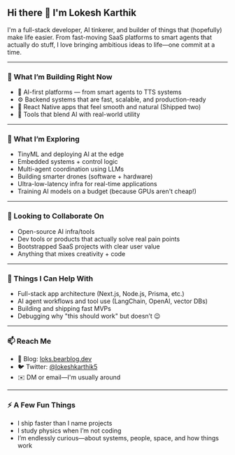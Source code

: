 ## Hi there 👋 I'm Lokesh Karthik

I'm a full-stack developer, AI tinkerer, and builder of things that (hopefully) make life easier. From fast-moving SaaS platforms to smart agents that actually do stuff, I love bringing ambitious ideas to life—one commit at a time.

---

### 🚀 What I’m Building Right Now

- 🧠 AI-first platforms — from smart agents to TTS systems  
- ⚙️ Backend systems that are fast, scalable, and production-ready  
- 📱 React Native apps that feel smooth and natural (Shipped two)
- 🤖 Tools that blend AI with real-world utility

---

### 🌱 What I’m Exploring

- TinyML and deploying AI at the edge  
- Embedded systems + control logic  
- Multi-agent coordination using LLMs  
- Building smarter drones (software + hardware)  
- Ultra-low-latency infra for real-time applications  
- Training AI models on a budget (because GPUs aren't cheap!)

---

### 🤝 Looking to Collaborate On

- Open-source AI infra/tools  
- Dev tools or products that actually solve real pain points  
- Bootstrapped SaaS projects with clear user value  
- Anything that mixes creativity + code

---

### 💬 Things I Can Help With

- Full-stack app architecture (Next.js, Node.js, Prisma, etc.)  
- AI agent workflows and tool use (LangChain, OpenAI, vector DBs)  
- Building and shipping fast MVPs  
- Debugging why "this should work" but doesn’t 😉

---

### 📫 Reach Me

- 📝 Blog: [loks.bearblog.dev](https://loks.bearblog.dev)  
- 🐦 Twitter: [@lokeshkarthik5](https://twitter.com/lokeshkarthik5)  
- ✉️ DM or email—I'm usually around

---

### ⚡ A Few Fun Things

- I ship faster than I name projects  
- I study physics when I’m not coding  
- I’m endlessly curious—about systems, people, space, and how things work  
